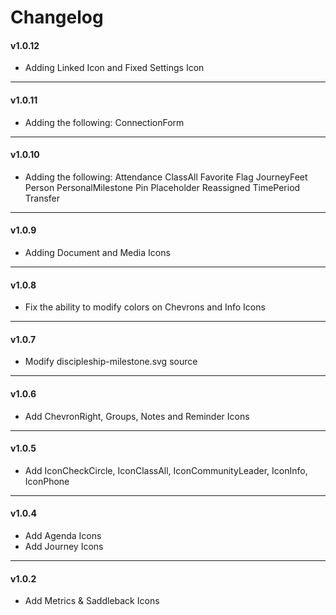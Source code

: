 # Changelog

#### v1.0.12

- Adding Linked Icon and Fixed Settings Icon
---
#### v1.0.11

- Adding the following:
ConnectionForm
---
#### v1.0.10

- Adding the following:
Attendance
ClassAll
Favorite
Flag
JourneyFeet
Person
PersonalMilestone
Pin
Placeholder
Reassigned
TimePeriod
Transfer

---
#### v1.0.9

- Adding Document and Media Icons

---
#### v1.0.8

- Fix the ability to modify colors on Chevrons and Info Icons

---

#### v1.0.7

- Modify discipleship-milestone.svg source

---

#### v1.0.6

- Add ChevronRight, Groups, Notes and Reminder Icons

---

#### v1.0.5

- Add IconCheckCircle, IconClassAll, IconCommunityLeader, IconInfo, IconPhone

---

#### v1.0.4

- Add Agenda Icons
- Add Journey Icons

---

#### v1.0.2

- Add Metrics & Saddleback Icons
